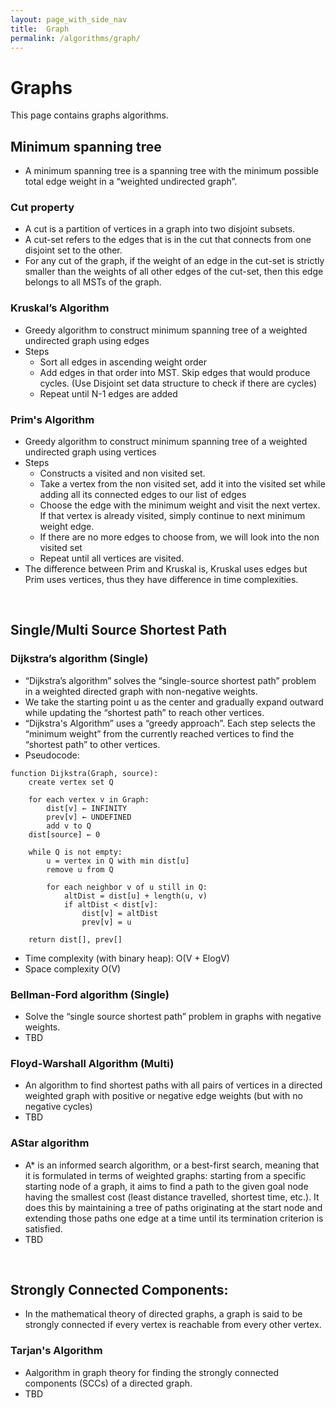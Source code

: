 ```yaml
---
layout: page_with_side_nav
title:  Graph
permalink: /algorithms/graph/
---
```


# Graphs
This page contains graphs algorithms. 
 
## Minimum spanning tree
-  A minimum spanning tree is a spanning tree with the minimum possible total edge weight in a “weighted undirected graph”.

### Cut property
- A cut is a partition of vertices in a graph into two disjoint subsets. 
- A cut-set refers to the edges that is in the cut that connects from one disjoint set to the other.
- For any cut of the graph, if the weight of an edge in the cut-set is strictly smaller than the weights of all other edges of the cut-set, then this edge belongs to all MSTs of the graph.

### Kruskal’s Algorithm
- Greedy algorithm to construct minimum spanning tree of a weighted undirected graph using edges
- Steps
  - Sort all edges in ascending weight order 
  - Add edges in that order into MST. Skip edges that would produce cycles. (Use Disjoint set data structure to check if there are cycles)
  - Repeat until N-1 edges are added

### Prim's Algorithm
- Greedy algorithm to construct minimum spanning tree of a weighted undirected graph using vertices
- Steps
  - Constructs a visited and non visited set. 
  - Take a vertex from the non visited set, add it into the visited set while adding all its connected edges to our list of edges
  - Choose the edge with the minimum weight and visit the next vertex. If that vertex is already visited, simply continue to next minimum weight edge. 
  - If there are no more edges to choose from, we will look into the non visited set
  - Repeat until all vertices are visited.
- The difference between Prim and Kruskal is, Kruskal uses edges but Prim uses vertices, thus they have difference in time complexities.

<br>

## Single/Multi Source Shortest Path
### Dijkstra’s algorithm (Single)
- “Dijkstra’s algorithm” solves the “single-source shortest path” problem in a weighted directed graph with non-negative weights.
- We take the starting point u as the center and gradually expand outward while updating the “shortest path” to reach other vertices.
- “Dijkstra's Algorithm” uses a “greedy approach”. Each step selects the “minimum weight” from the currently reached vertices to find the “shortest path” to other vertices.
- Pseudocode:
```
function Dijkstra(Graph, source):
    create vertex set Q

    for each vertex v in Graph:            
        dist[v] ← INFINITY                 
        prev[v] ← UNDEFINED                
        add v to Q                     
    dist[source] ← 0                       
   
    while Q is not empty:
        u = vertex in Q with min dist[u]    
        remove u from Q
       
        for each neighbor v of u still in Q:
            altDist = dist[u] + length(u, v)
            if altDist < dist[v]:              
                dist[v] = altDist
                prev[v] = u

    return dist[], prev[]
```
- Time complexity (with binary heap): O(V + ElogV)
- Space complexity O(V)

### Bellman-Ford algorithm (Single)
- Solve the “single source shortest path” problem in graphs with negative weights.
- TBD

### Floyd-Warshall Algorithm (Multi)
- An algorithm to find shortest paths with all pairs of vertices in a directed weighted graph with positive or negative edge weights (but with no negative cycles) 
- TBD

### AStar algorithm
- A* is an informed search algorithm, or a best-first search, meaning that it is formulated in terms of weighted graphs: starting from a specific starting node of a graph, it aims to find a path to the given goal node having the smallest cost (least distance travelled, shortest time, etc.). It does this by maintaining a tree of paths originating at the start node and extending those paths one edge at a time until its termination criterion is satisfied.
- TBD

<br> 

## Strongly Connected Components: 
- In the mathematical theory of directed graphs, a graph is said to be strongly connected if every vertex is reachable from every other vertex. 
### Tarjan's Algorithm
- Aalgorithm in graph theory for finding the strongly connected components (SCCs) of a directed graph.
- TBD




